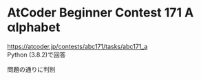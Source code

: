 # AtCoder Beginner Contest 171 A αlphabet  
https://atcoder.jp/contests/abc171/tasks/abc171_a  
Python (3.8.2)で回答  

問題の通りに判別
